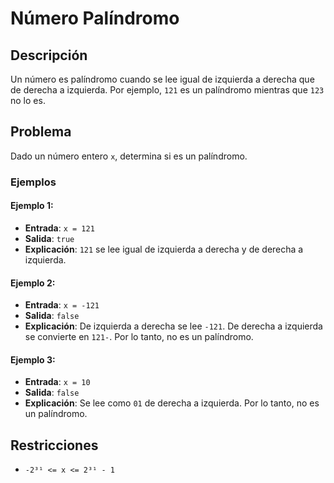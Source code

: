 # Número Palíndromo

## Descripción

Un número es palíndromo cuando se lee igual de izquierda a derecha que de derecha a izquierda. Por ejemplo, `121` es un palíndromo mientras que `123` no lo es.

## Problema

Dado un número entero `x`, determina si es un palíndromo.

### Ejemplos

#### Ejemplo 1:

- **Entrada**: `x = 121`
- **Salida**: `true`
- **Explicación**: `121` se lee igual de izquierda a derecha y de derecha a izquierda.

#### Ejemplo 2:

- **Entrada**: `x = -121`
- **Salida**: `false`
- **Explicación**: De izquierda a derecha se lee `-121`. De derecha a izquierda se convierte en `121-`. Por lo tanto, no es un palíndromo.

#### Ejemplo 3:

- **Entrada**: `x = 10`
- **Salida**: `false`
- **Explicación**: Se lee como `01` de derecha a izquierda. Por lo tanto, no es un palíndromo.

## Restricciones

- `-2³¹ <= x <= 2³¹ - 1`